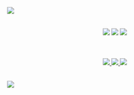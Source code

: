 <img src="https://sun9-80.userapi.com/impg/JZaZj7BfrN33x8NtB1bH_WBFCyIlgkXwswMaXA/OWtM8sdRiCo.jpg?size=2000x40&quality=96&sign=633ed80d7c13defcddec353e11f79d5b&type=album" />
<br><br>
<br>
<div align="center">
  <img src="https://sun9-6.userapi.com/impg/n5IzkrHEdPoVxQsyTTcaeWYTmJiuY_mBlNHe9Q/P0SuFKAV7_Q.jpg?size=240x60&quality=96&sign=8dcb829af99f2cdac9d0bddea3bd50cb&type=album" /> <img src="https://sun9-86.userapi.com/impg/s0pS7Y2HRce5smOnX1_69S37WflxKb7Y7ukwKQ/I6_gQtz6WRU.jpg?size=240x60&quality=96&sign=600cbd8be7c4196634ee0a0224426516&type=album" /> <img src="https://sun9-7.userapi.com/impg/KQ6GVLM3esFLzYGpruo5la06Hp9AAcoY6Uc5pw/8YypPogY8KU.jpg?size=240x60&quality=96&sign=c6cd08f06452a13d601da45efbcb8063&type=album" /> 
</div>
<br><br>
<br>
<div align="center">
  <a href="https://mail.google.com/mail/u/0/#inbox?compose=DmwnWtMkMHmkpBLXGwNMFZwcstwVCCkfbjxbrfmRZzCrkjFFVHFnlDwWjLfbzmHRtKFtrMSvTxsG" target="_blank">
    <img src="https://sun9-85.userapi.com/impg/NcQXo0K-XTDyL2eoDtQNJXP0LiQrcVRkIbw3Fw/uXH_3mMjXTw.jpg?size=240x60&quality=96&sign=d43bccd66f94a6b6f48241b469bc3ad0&type=album" />
  </a>
  <a href="https://t.me/mistbtv" target="_blank">
    <img src="https://sun9-68.userapi.com/impg/rzmOiniM5jnJuasfvLkL5QZRSJ1nLvOyjFYAIw/3sK1JGGuvm0.jpg?size=240x60&quality=96&sign=ebb7b5f6993fafbe8c83cb8f77e70719&type=album" />
  </a>
  <a href="https://togliatti.hh.ru/resume/9f49e091ff05b9228d0039ed1f765362434a41" target="_blank">
    <img src="https://sun9-1.userapi.com/impg/6nMx1DLe9RC6KQb89udFHMSfP5QYywHv2NFcdA/TI2CrTzVebU.jpg?size=240x60&quality=96&sign=e9139482fb0eb6201872793b5ad286ef&type=album" />
  </a>
</div>
<br><br>
<img src="https://sun9-84.userapi.com/impg/RPRCGg5ctulTTJK6RxEdTTs5OLyf7uiTERZFag/TiwQMs01J3s.jpg?size=2000x40&quality=96&sign=bd8be93c3da8be5aad63e6c446e99bd2&type=album" />
